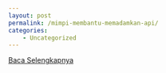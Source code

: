 ```yaml
---
layout: post
permalink: /mimpi-membantu-memadamkan-api/
categories:
    - Uncategorized
---
```


[Baca Selengkapnya](/07)